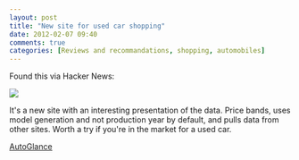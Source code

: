 ```yaml
---
layout: post
title: "New site for used car shopping"
date: 2012-02-07 09:40
comments: true
categories: [Reviews and recommandations, shopping, automobiles]
---
```


Found this via Hacker News:

![](http://www.phfactor.net/fnord-images/autoglance.jpg)

It's a new site with an interesting presentation of the data. Price bands, uses model generation and not production year by default, and pulls data from other sites. Worth a try if you're in the market for a used car.

[AutoGlance](http://autoglance.com)